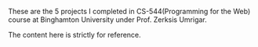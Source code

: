 These are the 5 projects I completed in CS-544(Programming for the Web) course at Binghamton University under Prof. Zerksis Umrigar.

The content here is strictly for reference.
